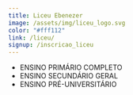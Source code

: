 ```yaml
---
title: Liceu Ebenezer
image: /assets/img/liceu_logo.svg
color: "#fff112"
link: /liceu/
signup: /inscricao_liceu
---
```


- ENSINO PRIMÁRIO COMPLETO
- ENSINO SECUNDÁRIO GERAL
- ENSINO PRÉ-UNIVERSITÁRIO